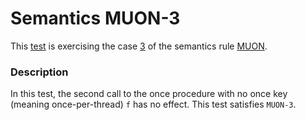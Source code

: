 # Semantics MUON-3

This [test](.) is exercising the case [3](../Readme.md) of the semantics rule [MUON](../../muon/Readme.md).

### Description

In this test, the second call to the once procedure with no once key (meaning once-per-thread) `f` has no effect. This test satisfies `MUON-3`.
